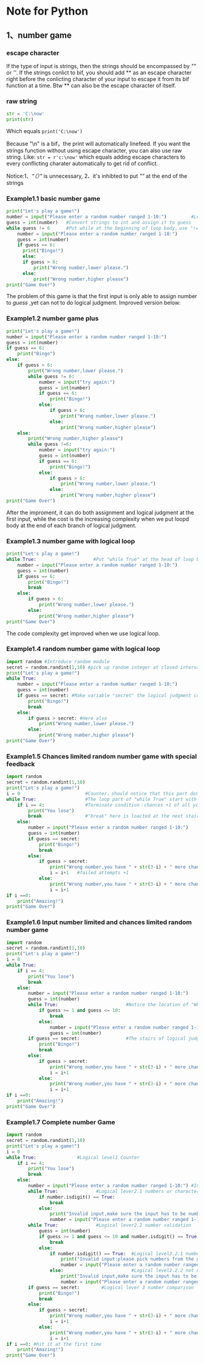 Note for Python
================

## 1、number game
### escape character
If the type of input is strings, then the strings should be encompassed by *""* or *''*. If the strings conlict to bif, you should add *\* as an escape character right before the conlicting character of your input to escape it from its bif function at a time. Btw *\* can also be the escape character of itself.

### raw string
```python
str = 'C:\now'     
print(str)
```   
Which equals
`print('C:\now')`

Because "\n" is a bif，the print will automatically linefeed. If you want the strings function without using escape character, you can also use raw string. Like: `str = r'c:\now'` which equals adding escape characters to every conflicting charater automatically to get rid of conflict.

Notice:1、*“（）”* is unnecessary, 2、it's inhibted to put *"\"* at the end of the strings

### Example1.1 basic number game
```python
print("Let's play a game!")
number = input("Please enter a random number ranged 1-10:")         #Let users to input strings（Numbers here）
guess = int(number)   #Convert strings to int and assign it to guess
while guess != 6      #Put while at the beginning of loop body，use "!=" to stand for "until"(ternimate condition) ，use "==" to do logical judgment
    number = input("Please enter a random number ranged 1-10:")
    guess = int(number)   
    if guess == 6:        
      print("Bingo!")
      else:
      if guess > 6:
          print("Wrong number,lower please.")
      else:
          print("Wrong number,higher please")
print("Game Over")
```  

The problem of this game is that the first input is only able to assign number to *guess* ,yet can not to do logical judgment. Improved version below:

### Example1.2 number game plus
```python
print("Let's play a game!")
number = input("Please enter a random number ranged 1-10:")
guess = int(number)
if guess == 6:
    print("Bingo")
else:
    if guess > 6:
        print("Wrong number,lower please.")
        while guess != 6:
            number = input("try again:")
            guess = int(number)   
            if guess == 6:        
                print("Bingo!")
            else:
                if guess > 6:
                    print("Wrong number,lower please.")
                else:
                    print("Wrong number,higher please")
    else:
        print("Wrong number,higher please")
        while guess !=6:
            number = input("try again:")
            guess = int(number)   
            if guess == 6:        
                print("Bingo!")
            else:
                if guess > 6:
                    print("Wrong number,lower please.")
                else:
                    print("Wrong number,higher please")
print("Game Over")
```  

After the improment, it can do both assignment and logical judgment at the first input, while the cost is the increasing complexity when we put loopd body at the end of each branch of logical judgment.

### Example1.3 number game with logical loop
```python
print("Let's play a game!")
while True:                     #Put "while True" at the head of loop body, which avoids claiming the variable "guess" at the beginning
    number = input("Please enter a random number ranged 1-10:")            
    guess = int(number)   
    if guess == 6:        
        print("Bingo!")
        break
    else:
        if guess > 6:
            print("Wrong number,lower please.")
        else:
            print("Wrong number,higher please")
print("Game Over")
```

The code complexity get improved when we use logical loop.

### Example1.4 random number game with logical loop

```Python   
import random #Introduce random module
secret = random.randint(1,10) #pick up random integer at closed interval
print("Let's play a game!")
while True:
    number = input("Please enter a random number ranged 1-10:")            
    guess = int(number)   
    if guess == secret: #Make variable "secret" the logical judgment condition
        print("Bingo!")
        break
    else:
        if guess > secret: #Here also
            print("Wrong number,lower please.")
        else:
            print("Wrong number,higher please")
print("Game Over")
```
### Example1.5 Chances limited random number game with special feedback
```Python
import random
secret = random.randint(1,10)
print("Let's play a game!")
i = 0                        #Counter，should notice that this part don't get involved into loop, otherwise the variable "i" will be automatically reset zero at the beginning of every loop
while True:                  #The loop part of "while True" start with "else", if the "if" condition is met, "else" part will be skipped
    if i == 4:               #Terminate condition：chances +1 of all you can try
        print("You lose")
        break                #"break" here is loacted at the next stair of the last "if"
    else:
        number = input("Please enter a random number ranged 1-10:")            
        guess = int(number)   
        if guess == secret:  
            print("Bingo!")
            break
        else:
            if guess > secret:
                print("Wrong number,you have " + str(3-i) + " more chance(s),lower please.")  #Notice that when integer and strings are required to be printed at the same time, you should transfer the integer into strings too.
                i = i+1   #failed attempts +1
            else:
                print("Wrong number,you have " + str(3-i) + " more chance(s),higher please")  #Notice that the 4th attempt will be counted to end the game, so the acutal chances is 3 times.
                i = i+1
if i ==0:
    print("Amazing!")
print("Game Over")
```
### Example1.6 Input number limited and chances limited random number game
```python
import random
secret = random.randint(1,10)
print("Let's play a game!")
i = 0                       
while True:
    if i == 4:               
        print("You lose")
        break                
    else:
        number = input("Please enter a random number ranged 1-10:")            
        guess = int(number)
        while True:                         #Notice the location of "While True"
            if guess >= 1 and guess <= 10:
                break
            else:
                number = input("Please enter a random number ranged 1-10:")
                guess = int(number)
        if guess == secret:                 #The stairs of logical judgments from here correspond the stairs of the former "While True", there is only order differences other than stairs differences.
            print("Bingo!")
            break
        else:
            if guess > secret:
                print("Wrong number,you have " + str(3-i) + " more chance(s),lower please.")  
                i = i+1   
            else:
                print("Wrong number,you have " + str(3-i) + " more chance(s),higher please")
                i = i+1
if i ==0:
    print("Amazing!")
print("Game Over")
```
### Example1.7 Complete number Game
```python
import random
secret = random.randint(1,10)
print("Let's play a game!")
i = 0                       
while True:               #Logical level1 Counter
    if i == 4:               
        print("You lose")
        break                
    else:
        number = input("Please enter a random number ranged 1-10:") #Input level 1
        while True:              #Logical lever2.1 numbers or characters
            if number.isdigit() == True:  
                break
            else:
                print("Invalid input,make sure the input has to be numbers.")
                number = input("Please enter a random number ranged 1-10:") #Input level 1-
        while True:              #Logical lever2.2 number validation
            guess = int(number)
            if guess >= 1 and guess <= 10 and number.isdigit() == True:
                break
            else:
                if number.isdigit() == True:  #Logical level2.2.1 number from the wrong interval
                    print("Invalid input:please pick numbers from the given interval.")
                    number = input("Please enter a random number ranged 1-10:") #Input level 2
                else:                         #Logical level2.2.2 not numbers
                    print("Invalid input,make sure the input has to be numbers.")
                    number = input("Please enter a random number ranged 1-10:") #Input level 2-
        if guess == secret:        #Logical lever 3 number comparison         
            print("Bingo!")
            break
        else:
            if guess > secret:
                print("Wrong number,you have " + str(3-i) + " more chance(s),lower please.")  
                i = i+1   
            else:
                print("Wrong number,you have " + str(3-i) + " more chance(s),higher please")
                i = i+1
if i ==0: #hit it at the first time
    print("Amazing!")
print("Game Over")
```
